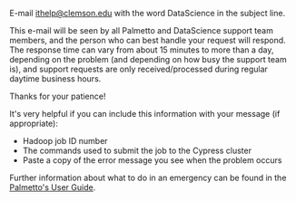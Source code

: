 
E-mail <ithelp@clemson.edu>  with the word  DataScience  in the subject line.

This e-mail will be seen by all Palmetto and DataScience support team members, and the person who can best handle your request will respond.  The response time can vary from about 15 minutes to more than a day, depending on the problem (and depending on how busy the support team is), and support requests are only received/processed during regular daytime business hours.

Thanks for your patience!

It's very helpful if you can include this information with your message (if appropriate):

-  Hadoop job ID number
-  The commands used to submit the job to the Cypress cluster
-  Paste a copy of the error message you see when the problem occurs

Further information about what to do in an emergency can be found in the <a href="https://www.palmetto.clemson.edu/palmetto/pages/userguide.html#appendix1" target="_blank">Palmetto's User Guide</a>.
